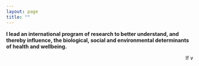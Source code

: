 ```yaml
---
layout: page
title: ""
---
```


**I lead an international program of research to better understand, and thereby influence, the biological, social and environmental determinants of health and wellbeing.** 

[comment]: <> (Keep everything in the round brackets in the next two lines and delete the rest of the text to uncomment)
[comment]: <> (!Albert Einstein:)
[comment]: <> (!> If we knew what it was we were doing, it would not be called research, would it?)

<html>
<marquee behavior="slide" direction="left" scrollamount="25">If we knew what it was we were doing, it would not be called research, would it? - Albert Einstein</marquee>
</html>  
